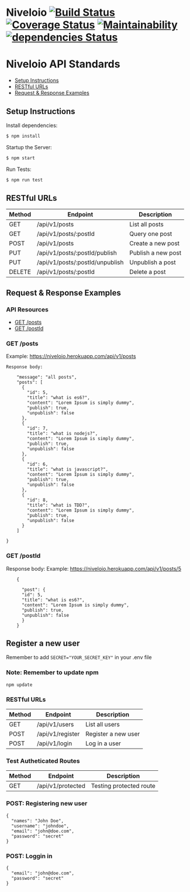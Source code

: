 # Niveloio [![Build Status](https://travis-ci.com/niveloio/niveloio.svg?branch=develop)](https://travis-ci.com/niveloio/niveloio) [![Coverage Status](https://coveralls.io/repos/github/niveloio/niveloio/badge.svg?branch=develop&kill-cache=1)](https://coveralls.io/github/niveloio/niveloio?branch=develop&service=github) [![Maintainability](https://api.codeclimate.com/v1/badges/57a880b0b1fbcf7dc89e/maintainability)](https://codeclimate.com/github/niveloio/niveloio/maintainability) [![dependencies Status](https://david-dm.org/expressjs/express/status.svg)](https://david-dm.org/expressjs/express)

# Niveloio API Standards

- [Setup Instructions](#instructions)
- [RESTful URLs](#restful-urls)
- [Request & Response Examples](#request--response-examples)

## Setup Instructions

Install dependencies:

```sh
$ npm install
```

Startup the Server:

```sh
$ npm start
```

Run Tests:

```sh
$ npm run test
```

## RESTful URLs

| Method | Endpoint                        | Description        |
| ------ | ------------------------------- | ------------------ |
| GET    | /api/v1/posts                   | List all posts     |
| GET    | /api/v1/posts/:postId           | Query one post     |
| POST   | /api/v1/posts                   | Create a new post  |
| PUT    | /api/v1/posts/:postId/publish   | Publish a new post |
| PUT    | /api/v1/posts/:postId/unpublish | Unpublish a post   |
| DELETE | /api/v1/posts/:postId           | Delete a post      |

## Request & Response Examples

### API Resources

- [GET /posts](#get-posts)
- [GET /postId](#get-onepost)

### GET /posts

Example: https://niveloio.herokuapp.com/api/v1/posts
```
Response body:

    "message": "all posts",
    "posts": [
      {
        "id": 5,
        "title": "what is es6?",
        "content": "Lorem Ipsum is simply dummy",
        "publish": true,
        "unpublish": false
      },
      {
        "id": 7,
        "title": "what is nodejs?",
        "content": "Lorem Ipsum is simply dummy",
        "publish": true,
        "unpublish": false
      },
      {
        "id": 6,
        "title": "what is javascript?",
        "content": "Lorem Ipsum is simply dummy",
        "publish": true,
        "unpublish": false
      },
      {
        "id": 8,
        "title": "what is TDD?",
        "content": "Lorem Ipsum is simply dummy",
        "publish": true,
        "unpublish": false
      }
    ]

}
```

### GET /postId

Response body:
Example: https://niveloio.herokuapp.com/api/v1/posts/5
```
    {

      "post": {
      "id": 5,
      "title": "what is es6?",
      "content": "Lorem Ipsum is simply dummy",
      "publish": true,
      "unpublish": false
      }
    }
```

## Register a new user

Remember to add `SECRET="YOUR_SECRET_KEY"` in your .env file

### Note: Remember to update npm 

```
npm update
```

### RESTful URLs

| Method | Endpoint                        | Description        |
| ------ | ------------------------------- | ------------------ |
| GET    | /api/v1/users                   | List all users     |
| POST   | /api/v1/register                | Register a new user  |
| POST   | /api/v1/login                   | Log in a user |

### Test Autheticated Routes



| Method | Endpoint                        | Description        |
| ------ | ------------------------------- | ------------------ |
| GET   | /api/v1/protected                   | Testing protected route |

### POST: Registering new user

```
{
  "names": "John Doe",
  "username": "johndoe",
  "email": "john@doe.com",
  "password": "secret"
}
```

### POST: Loggin in

```
{
  "email": "john@doe.com",
  "password": "secret"
}
```

